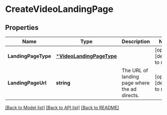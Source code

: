 # CreateVideoLandingPage

## Properties
Name | Type | Description | Notes
------------ | ------------- | ------------- | -------------
**LandingPageType** | [***VideoLandingPageType**](VideoLandingPageType.md) |  | [optional] [default to null]
**LandingPageUrl** | **string** | The URL of landing page where the ad directs. | [optional] [default to null]

[[Back to Model list]](../README.md#documentation-for-models) [[Back to API list]](../README.md#documentation-for-api-endpoints) [[Back to README]](../README.md)

